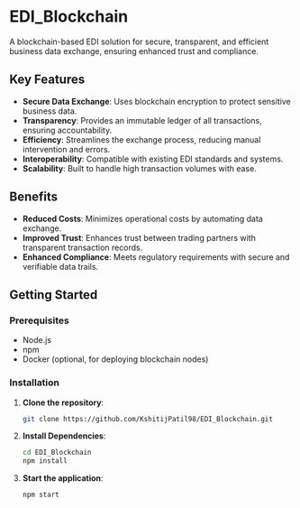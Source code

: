 # EDI_Blockchain
A blockchain-based EDI solution for secure, transparent, and efficient business data exchange, ensuring enhanced trust and compliance.

## Key Features

- **Secure Data Exchange**: Uses blockchain encryption to protect sensitive business data.
- **Transparency**: Provides an immutable ledger of all transactions, ensuring accountability.
- **Efficiency**: Streamlines the exchange process, reducing manual intervention and errors.
- **Interoperability**: Compatible with existing EDI standards and systems.
- **Scalability**: Built to handle high transaction volumes with ease.

## Benefits

- **Reduced Costs**: Minimizes operational costs by automating data exchange.
- **Improved Trust**: Enhances trust between trading partners with transparent transaction records.
- **Enhanced Compliance**: Meets regulatory requirements with secure and verifiable data trails.

## Getting Started

### Prerequisites

- Node.js
- npm
- Docker (optional, for deploying blockchain nodes)

### Installation

1. **Clone the repository**:
   ```bash
   git clone https://github.com/KshitijPatil98/EDI_Blockchain.git
   
2. **Install Dependencies**:
   ```bash
   cd EDI_Blockchain
   npm install
   
2. **Start the application**:
   ```bash
   npm start
  

